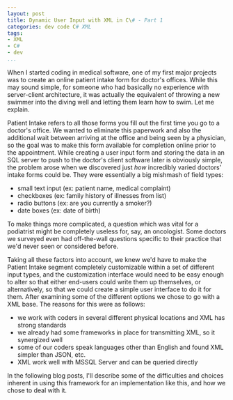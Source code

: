 ```yaml
---
layout: post
title: Dynamic User Input with XML in C\# - Part 1
categories: dev code C# XML
tags:
- XML
- C#
- dev
...
```


When I started coding in medical software, one of my first major projects was to
create an online patient intake form for doctor's offices. While this may sound
simple, for someone who had basically no experience with server-client
architecture, it was actually the equivalent of throwing a new swimmer into the
diving well and letting them learn how to swim. Let me explain.  


Patient Intake refers to all those forms you fill out the first time you go to a
doctor's office. We wanted to eliminate this paperwork and also the additional
wait between arriving at the office and being seen by a physician, so the goal
was to make this form available for completion online prior to the appointment.
While creating a user input form and storing the data in an SQL server to push
to the doctor's client software later is obviously simple, the problem arose
when we discovered just *how* incredibly varied doctors' intake forms could be.
They were essentially a big mishmash of field types:  
  
* small text input (ex: patient name, medical complaint)  
* checkboxes (ex: family history of illnesses from list)  
* radio buttons (ex: are you currently a smoker?)  
* date boxes (ex: date of birth)  
  
To make things more complicated, a question which was vital for a podiatrist
might be completely useless for, say, an oncologist. Some doctors we surveyed
even had off-the-wall questions specific to their practice that we'd never seen
or considered before.  
  
Taking all these factors into account, we knew we'd have to make the Patient
Intake segment completely customizable within a set of different input types,
and the customization interface would need to be easy enough to alter so that
either end-users could write them up themselves, or alternatively, so that we
could create a simple user interface to do it for them. After examining some of
the different options we chose to go with a XML base. The reasons for this were
as follows:  
  
* we work with coders in several different physical locations and XML has
strong standards  
* we already had some frameworks in place for transmitting XML, so it
synergized well  
* some of our coders speak languages other than English and found XML simpler
than JSON, etc.  
* XML work well with MSSQL Server and can be queried directly

In the following blog posts, I'll describe some of the difficulties and choices
inherent in using this framework for an implementation like this, and how we
chose to deal with it.
